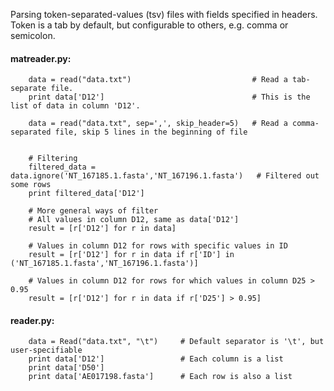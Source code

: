 Parsing token-separated-values (tsv) files with fields specified in headers.
Token is a tab by default, but configurable to others, e.g. comma or semicolon.

#### matreader.py:

```
	data = read("data.txt")                           # Read a tab-separate file.
	print data['D12']                                 # This is the list of data in column 'D12'.

	data = read("data.txt", sep=',', skip_header=5)   # Read a comma-separated file, skip 5 lines in the beginning of file


	# Filtering 	
	filtered_data = data.ignore('NT_167185.1.fasta','NT_167196.1.fasta')   # Filtered out some rows
	print filtered_data['D12']
	
	# More general ways of filter
	# All values in column D12, same as data['D12']
	result = [r['D12'] for r in data]

	# Values in column D12 for rows with specific values in ID
	result = [r['D12'] for r in data if r['ID'] in ('NT_167185.1.fasta','NT_167196.1.fasta')]

	# Values in column D12 for rows for which values in column D25 > 0.95
	result = [r['D12'] for r in data if r['D25'] > 0.95]
```

#### reader.py:

```
   	data = Read("data.txt", "\t")     # Default separator is '\t', but user-specifiable
   	print data['D12']                 # Each column is a list
	print data['D50']	
   	print data['AE017198.fasta']      # Each row is also a list
```

